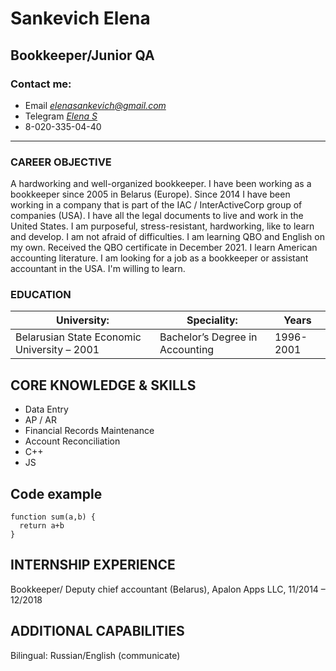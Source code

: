# Sankevich Elena

## Bookkeeper/Junior QA 

### Contact me:
- Email *elenasankevich@gmail.com*
- Telegram _[Elena S](https://t.me/el_sank)_
- 8-020-335-04-40
***

### CAREER OBJECTIVE
A hardworking and well-organized bookkeeper. I have been working as a bookkeeper since 2005 in Belarus (Europe). Since 2014 I have been working in a company that is part of the IAC / InterActiveCorp group of companies (USA). I have all the legal documents to live and work in the United States. I am purposeful, stress-resistant, hardworking, like to learn and develop. I am not afraid of difficulties. I am learning QBO and English on my own. Received the QBO certificate in December 2021. I learn American accounting literature. I am looking for a job as a bookkeeper or assistant accountant in the USA. I'm willing to learn. 

### EDUCATION
| University:                                                          | Speciality:                              |Years                  |
| -------------------------------------------------------------------- | ---------------------------------------- | --------------------- |
| Belarusian State Economic University – 2001                          | Bachelor’s Degree in Accounting          | 1996-2001             |

## CORE KNOWLEDGE & SKILLS
- Data Entry
- AP / AR
- Financial Records Maintenance
- Account Reconciliation
- C++
- JS

## Code example
~~~
function sum(a,b) {
  return a+b
}
~~~

## INTERNSHIP EXPERIENCE
 Bookkeeper/ Deputy chief accountant (Belarus), 
 Apalon Apps LLC, 
 11/2014 – 12/2018 

## ADDITIONAL CAPABILITIES
Bilingual: Russian/English (communicate)
